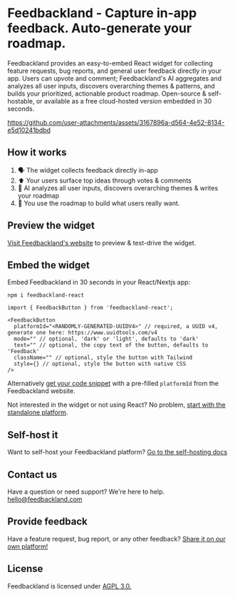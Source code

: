 # Feedbackland - Capture in-app feedback. Auto-generate your roadmap.

Feedbackland provides an easy-to-embed React widget for collecting feature requests, bug reports, and general user feedback directly in your app. Users can upvote and comment; Feedbackland's AI aggregates and analyzes all user inputs, discovers overarching themes & patterns, and builds your prioritized, actionable product roadmap. Open-source & self-hostable, or available as a free cloud-hosted version embedded in 30 seconds.

https://github.com/user-attachments/assets/3167896a-d564-4e52-8134-e5d10241bdbd

## How it works

1. 🗣️ The widget collects feedback directly in-app
2. ⬆️ Your users surface top ideas through votes & comments
3. 🤖 AI analyzes all user inputs, discovers overarching themes & writes your roadmap
4. 🚀 You use the roadmap to build what users really want.

## Preview the widget

[Visit Feedbackland's website](https://www.feedbackland.com) to preview & test-drive the widget.

## Embed the widget

Embed Feedbackland in 30 seconds in your React/Nextjs app:

```
npm i feedbackland-react
```

```tsx
import { FeedbackButton } from 'feedbackland-react';

<FeedbackButton
  platformId="<RANDOMLY-GENERATED-UUIDV4>" // required, a UUID v4, generate one here: https://www.uuidtools.com/v4
  mode="" // optional, 'dark' or 'light', defaults to 'dark'
  text="" // optional, the copy text of the button, defaults to 'Feedback'
  className="" // optional, style the button with Tailwind
  style={} // optional, style the button with native CSS
/>
```

Alternatively [get your code snippet](https://www.feedbackland.com/#embed) with a pre-filled `platformId` from the Feedbackland website.

Not interested in the widget or not using React? No problem, [start with the standalone platform](https://get-started.feedbackland.com).

## Self-host it

Want to self-host your Feedbackland platform? [Go to the self-hosting docs](https://github.com/feedbackland/feedbackland/blob/main/SELFHOSTING.md)

## Contact us

Have a question or need support? We're here to help. [hello@feedbackland.com](mailto:hello@feedbackland.com)

## Provide feedback

Have a feature request, bug report, or any other feedback? [Share it on our own platform!](https://dogfood.feedbackland.com)

## License

Feedbackland is licensed under [AGPL 3.0.](https://github.com/feedbackland/feedbackland?tab=AGPL-3.0-1-ov-file)
